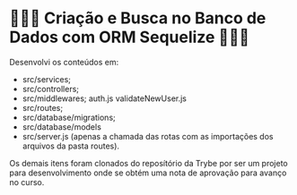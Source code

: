 # 👨🏾‍💻 Criação e Busca no Banco de Dados com ORM Sequelize 👨🏾‍💻

Desenvolvi os conteúdos em:

- src/services;
- src/controllers;
- src/middlewares;
    auth.js
    validateNewUser.js
- src/routes;
- src/database/migrations;
- src/database/models
- src/server.js (apenas a chamada das rotas com as importações dos arquivos da pasta routes).

Os demais itens foram clonados do reposítório da Trybe por ser um projeto para desenvolvimento onde se obtém uma nota de aprovação para avanço no curso.

<!-- Olá, Tryber!
Esse é apenas um arquivo inicial para o README do seu projeto.
É essencial que você preencha esse documento por conta própria, ok?
Não deixe de usar nossas dicas de escrita de README de projetos, e deixe sua criatividade brilhar!
⚠️ IMPORTANTE: você precisa deixar nítido:
- quais arquivos/pastas foram desenvolvidos por você; 
- quais arquivos/pastas foram desenvolvidos por outra pessoa estudante;
- quais arquivos/pastas foram desenvolvidos pela Trybe.
-->

